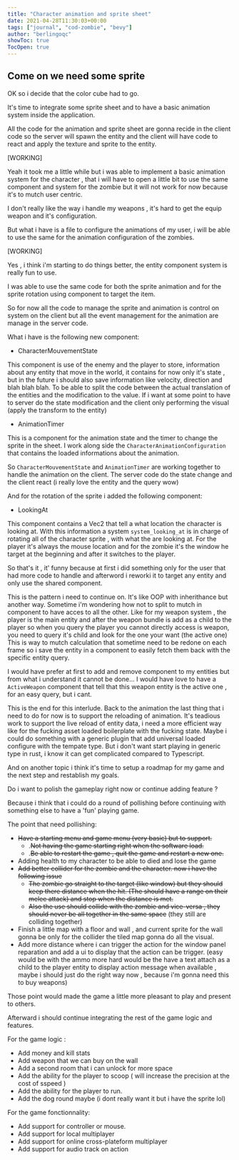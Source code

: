 ```yaml
---
title: "Character animation and sprite sheet"
date: 2021-04-28T11:30:03+00:00
tags: ["journal", "cod-zombie", "bevy"]
author: "berlingoqc"
showToc: true
TocOpen: true
---
```


## Come on we need some sprite


OK so i decide that the color cube had to go.

It's time to integrate some sprite sheet and
to have a basic animation system inside the
application.

All the code for the animation and sprite sheet
are gonna recide in the client code so the server
will spawn the entity and the client will have
code to react and apply the texture and sprite
to the entity.


[WORKING]

Yeah it took me a little while but i was able to implement a basic
animation system for the character , that i will have to open a
little bit to use the same component and system for the zombie
but it will not work for now because it's to mutch user centric.

I don't really like the way i handle my weapons , it's hard to get
the equip weapon and it's configuration.

But what i have is a file to configure the animations of my user,
i will be able to use the same for the animation configuration
of the zombies.


[WORKING]

Yes , i think i'm starting to do things better, the entity component system
is really fun to use.

I was able to use the same code for both the sprite animation and for the
sprite rotation using component to target the item.

So for now all the code to manage the sprite and animation is control on
system on the client but all the event management for the animation are
manage in the server code.

What i have is the following new component:

* CharacterMouvementState

This component is use of the enemy and the player to store, information
about any entity that move in the world, it contains for now only it's
state , but in the future i should also save information like velocity,
direction and blah blah blah. To be able to split the code between
the actual translation of the entities and the modification to the value.
If i want at some point to have to server do the state modification and
the client only performing the visual (apply the transform to the entity)

* AnimationTimer

This is a component for the animation state and the timer to change
the sprite in the sheet. I work along side the `CharacterAnimationConfiguration`
that contains the loaded informations about the animation.

So `CharacterMouvementState` and `AnimationTimer` are working together
to handle the animation on the client. The server code do the state
change and the client react (i really love the entity and the query wow)

And for the rotation of the sprite i added the following component:

* LookingAt

This component contains a Vec2 that tell a what location the character
is looking at. With this information a system `system_looking_at` is
in charge of rotating all of the character sprite , with what the are
looking at. For the player it's always the mouse location and for the
zombie it's the window he target at the beginning and after it
switches to the player.


So that's it , it' funny because at first i did something only for
the user that had more code to handle and afterword i reworki it
to target any entity and only use the shared component.

This is the pattern i need to continue on. It's like OOP with inherithance
but another way. Sometime i'm wondering how not to split to mutch in component
to have acces to all the other. Like for my weapon system , the player
is the main entity and after the weapon bundle is add as a child to the player
so when you query the player you cannot directly access is weapon, you
need to query it's child and look for the one your want (the active one)
This is way to mutch calculation that sometime need to be redone on each
frame so i save the entity in a component to easily fetch them back
with the specific entity query. 

I would have prefer at first to add and remove component to my entities
but from what i understand it cannot be done... I would have love to have
a `ActiveWeapon` component that tell that this weapon entity is the active
one , for an easy query, but i cant.

This is the end for this interlude. Back to the animation the last
thing that i need to do for now is to support the reloading of animation.
It's teadious work to support the live reload of entity data, i need a more
efficient way like for the fucking asset loaded boilerplate with the fucking
state. Maybe i could do something with a generic plugin that add universal loaded
configure with the tempate type. But i don't want start playing in generic type
in rust, i know it can get complicated compared to Typescript.

And on another topic i think it's time to setup a roadmap for my game and
the next step and restablish my goals.

Do i want to polish the gameplay right now or continue adding feature ?

Because i think that i could do a round of pollishing before continuing
with something else to have a 'fun' playing game.

The point that need pollishing:

* ~~Have a starting menu and game menu (very basic) but to support.~~
    * .~~Not having the game starting right when the software load.~~
    * .~~Be able to restart the game , quit the game and restart a new one.~~
* Adding health to my character to be able to died and lose the game
* ~~Add better collider for the zombie and the character. now i have the following issue~~
    * ~~The zombie go straight to the target (like window) but they should keep there distance when the hit. (The should have a range on their melee attack) and stop when the distance is met.~~
    * ~~Also the use should collide with the zombie and vice-versa , they should never be all together in the same space~~ (they still are colliding together)
* Finish a little map with a floor and wall , and current sprite for the wall gonna be only for the collider the tiled map gonna do all the visual.
* Add more distance where i can trigger the action for the window panel reparation and add a ui to display that the action can be trigger. (easy would be with the ammo more hard would be the have a text attach as a child to the player entity to display action message when available , maybe i should just do the right way now , because i'm gonna need this to buy weapons)


Those point would made the game a little more pleasant to play and present to others.

Afterward i should continue integrating the rest of the game logic and features.

For the game logic :

* Add money and kill stats
* Add weapon that we can buy on the wall
* Add a second room that i can unlock for more space
* Add the ability for the player to scoop ( will increase the precision at the cost of sspeed )
* Add the ability for the player to run.
* Add the dog round maybe (i dont really want it but i have the sprite lol)

For the game fonctionnality:

* Add support for controller or mouse.
* Add support for local multiplayer
* Add support for online cross-plateform multiplayer
* Add support for audio track on action


 




